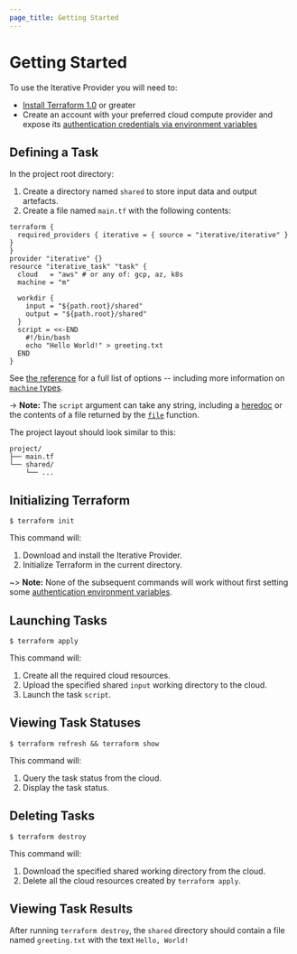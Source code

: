 ```yaml
---
page_title: Getting Started
---
```


# Getting Started

To use the Iterative Provider you will need to:

- [Install Terraform 1.0](https://learn.hashicorp.com/tutorials/terraform/install-cli#install-terraform) or greater
- Create an account with your preferred cloud compute provider and expose its [authentication credentials via environment variables](https://registry.terraform.io/providers/iterative/iterative/latest/docs#authentication)

## Defining a Task

In the project root directory:

1. Create a directory named `shared` to store input data and output artefacts.
2. Create a file named `main.tf` with the following contents:

```hcl
terraform {
  required_providers { iterative = { source = "iterative/iterative" } }
}
provider "iterative" {}
resource "iterative_task" "task" {
  cloud   = "aws" # or any of: gcp, az, k8s
  machine = "m"

  workdir {
    input = "${path.root}/shared"
    output = "${path.root}/shared"
  }
  script = <<-END
    #!/bin/bash
    echo "Hello World!" > greeting.txt
  END
}
```

See [the reference](https://registry.terraform.io/providers/iterative/iterative/latest/docs/resources/task) for a full list of options -- including more information on [`machine` types](https://registry.terraform.io/providers/iterative/iterative/latest/docs/resources/task#machine-type).

-> **Note:** The `script` argument can take any string, including a [heredoc](https://www.terraform.io/docs/language/expressions/strings.html#heredoc-strings) or the contents of a file returned by the [`file`](https://www.terraform.io/docs/language/functions/file.html) function.

The project layout should look similar to this:

```
project/
├── main.tf
└── shared/
    └── ...
```

## Initializing Terraform

```console
$ terraform init
```

This command will:

1. Download and install the Iterative Provider.
2. Initialize Terraform in the current directory.

~> **Note:** None of the subsequent commands will work without first setting some [authentication environment variables](https://registry.terraform.io/providers/iterative/iterative/latest/docs#authentication).

## Launching Tasks

```console
$ terraform apply
```

This command will:

1. Create all the required cloud resources.
2. Upload the specified shared `input` working directory to the cloud.
3. Launch the task `script`.

## Viewing Task Statuses

```console
$ terraform refresh && terraform show
```

This command will:

1. Query the task status from the cloud.
2. Display the task status.

## Deleting Tasks

```console
$ terraform destroy
```

This command will:

1. Download the specified shared working directory from the cloud.
2. Delete all the cloud resources created by `terraform apply`.

## Viewing Task Results

After running `terraform destroy`, the `shared` directory should contain a file named `greeting.txt` with the text `Hello, World!`
